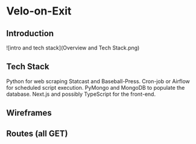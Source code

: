 # Velo-on-Exit

## Introduction
![intro and tech stack](Overview and Tech Stack.png)

## Tech Stack
Python for web scraping Statcast and Baseball-Press. Cron-job or Airflow for scheduled script execution. PyMongo and MongoDB to populate the database.
Next.js and possibly TypeScript for the front-end.

## Wireframes

## Routes (all GET)
